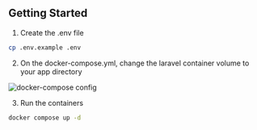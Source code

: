 ## Getting Started

1. Create the .env file

```bash
cp .env.example .env
```

2. On the docker-compose.yml, change the laravel container volume to your app directory

![docker-compose config](https://github.com/PHPdro/ficker-api/assets/127140332/726ff0b2-27e1-474f-af9a-2765e4081664)

3. Run the containers

```bash
docker compose up -d
```
